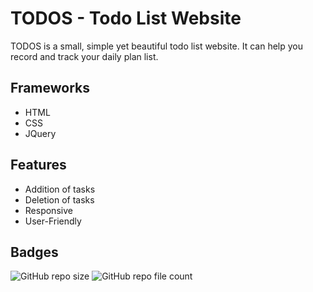 # TODOS - Todo List Website

TODOS is a small, simple yet beautiful todo list website. It can help you record and track your daily plan list. 

## Frameworks
- HTML
- CSS
- JQuery

## Features

- Addition of tasks
- Deletion of tasks
- Responsive
- User-Friendly


## Badges

![GitHub repo size](https://img.shields.io/github/repo-size/iamRabia-N/To-Do-List-website)
![GitHub repo file count](https://img.shields.io/github/directory-file-count/iamRabia-N/To-Do-List-website)
